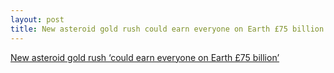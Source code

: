 ```yaml
---
layout: post
title: New asteroid gold rush could earn everyone on Earth £75 billion
---
```


[New asteroid gold rush ‘could earn everyone on Earth £75 billion’](https://metro.co.uk/2018/06/11/new-asteroid-gold-rush-earn-everyone-earth-75-billion-7622439/)
